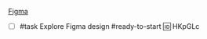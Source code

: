
[Figma](https://www.figma.com/design/JH5mrnpxqZOSfWTY4u6VQ0/NEW-Seller-Leads-CRM?node-id=853-17863&t=yDwEGVUK1DSoc5Qo-0)

- [ ] #task Explore Figma design #ready-to-start  🆔 HKpGLc

